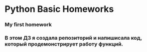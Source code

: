 # Python Basic Homeworks

### My first homework 

### В этом ДЗ я создала репозиторий и напишисала код, который продемонстрирует работу функций.
